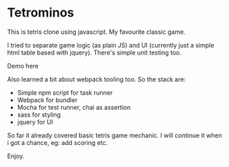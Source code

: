 # Tetrominos

This is tetris clone using javascript. My favourite classic game. 

I tried to separate game logic (as plain JS) and UI (currently just a simple html table based with jquery). There's simple unit testing too.

Demo here

Also learned a bit about webpack tooling too. So the stack are:

* Simple npm script for task runner
* Webpack for bundler
* Mocha for test runner, chai as assertion
* sass for styling
* jquery for UI

So far it already covered basic tetris game mechanic. I will continue it when i got a chance, eg: add scoring etc.


Enjoy.
